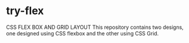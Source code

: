 # try-flex
CSS FLEX BOX AND GRID LAYOUT This repository contains two designs, one designed using CSS flexbox and the other using CSS Grid.

